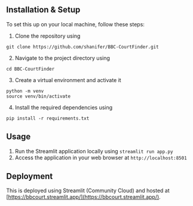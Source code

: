 ## Installation & Setup

To set this up on your local machine, follow these steps:

1. Clone the repository using
```
git clone https://github.com/shanifer/BBC-CourtFinder.git
```
2. Navigate to the project directory using
```
cd BBC-CourtFinder
```
3. Create a virtual environment and activate it
```
python -m venv
source venv/bin/activate
```
4. Install the required dependencies using
```
pip install -r requirements.txt
```

## Usage

1. Run the Streamlit application locally using `streamlit run app.py`
2. Access the application in your web browser at `http://localhost:8501`


## Deployment

This is deployed using Streamlit (Community Cloud) and hosted at [https://bbcourt.streamlit.app/](https://bbcourt.streamlit.app/). 